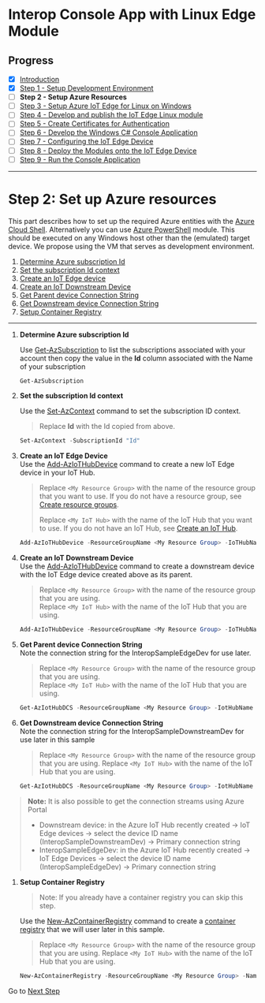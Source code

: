# Interop Console App with Linux Edge Module
## Progress

- [x] [Introduction](../README.md)  
- [x] [Step 1 - Setup Development Environment](./Setup%20DevVM.MD)   
- [ ] **Step 2 - Setup Azure Resources**
- [ ] [Step 3 - Setup Azure IoT Edge for Linux on Windows](./Setup%20Azure%20IoT%20Edge%20for%20Linux%20on%20Windows.MD)  
- [ ] [Step 4 - Develop and publish the IoT Edge Linux module](./Develop%20and%20publish%20the%20IoT%20edge%20Linux%20module.MD)  
- [ ] [Step 5 - Create Certificates for Authentication](./Create%20Certificates%20for%20Authentication.MD)  
- [ ] [Step 6 - Develop the Windows C# Console Application](./Develop%20the%20Windows%20C%23%20Console%20Application.MD)  
- [ ] [Step 7 - Configuring the IoT Edge Device](./Configuring%20the%20IoT%20Edge%20Device.MD)  
- [ ] [Step 8 - Deploy the Modules onto the IoT Edge Device](./Deploy%20the%20Modules%20onto%20the%20IoT%20Edge%20Device.MD)  
- [ ] [Step 9 - Run the Console Application](./Run%20the%20Console%20Application.MD)  
---
# Step 2: Set up Azure resources  
This part describes how to set up the required Azure entities with the [Azure Cloud Shell](https://docs.microsoft.com/azure/cloud-shell/overview). Alternatively you can use [Azure PowerShell](https://docs.microsoft.com/powershell/azure/) module. This should be executed on any Windows host other than the (emulated) target device. We propose using the VM that serves as development environment. 

1. [Determine Azure subscription Id](#GetSubscriptionId)  
1. [Set the subscription Id context](#SetAzContext)  
1. [Create an IoT Edge device](#CreateIoTEdgeDevice)  
1. [Create an IoT Downstream Device](#CreateDownstreamDevice)  
1. [Get Parent device Connection String](#GetParentConnectionString)  
1. [Get Downstream device Connection String](#GetDownstreamConnectionString)  
1. [Setup Container Registry](#ContainerRegistry)  

----
   <a name="GetSubscriptionId"></a>  
1. **Determine Azure subscription Id**  
   
   Use [Get-AzSubscription](https://docs.microsoft.com/powershell/module/az.accounts/get-azsubscription?view=azps-4.5.0) to list the subscriptions associated with your account then copy the value in the **Id** column associated with the Name of your subscription
   ```powershell
   Get-AzSubscription
   ```

    <a name="SetAzContext"></a>
1. **Set the subscription Id context**  
   
   Use the [Set-AzContext](https://docs.microsoft.com/powershell/module/az.accounts/set-azcontext) command to set the subscription ID context.  
   > Replace **Id** with the Id copied from above.
   ```powershell
   Set-AzContext -SubscriptionId "Id"
   ```

   <a name="CreateIoTEdgeDevice"></a>
1. **Create an IoT Edge Device**  
   Use the [Add-AzIoTHubDevice](https://docs.microsoft.com/powershell/module/az.iothub/add-aziothubdevice) command to create a new IoT Edge device in your IoT Hub.

   > Replace `<My Resource Group>` with the name of the resource group that you want to use.  If you do not have a resource group, see [Create resource groups](https://docs.microsoft.com/azure/azure-resource-manager/management/manage-resource-groups-portal#create-resource-groups_).  
   >
   > Replace `<My IoT Hub>` with the name of the IoT Hub that you want to use.  If you do not have an IoT Hub, see [Create an IoT Hub](https://docs.microsoft.com/azure/iot-hub/iot-hub-create-through-portal#create-an-iot-hub).

   ```powershell
   Add-AzIoTHubDevice -ResourceGroupName <My Resource Group> -IoTHubName <My IoT Hub> -DeviceId InteropSampleEdgeDev -EdgeEnabled
   ```

   <a name="CreateDownstreamDevice"></a>
1. **Create an IoT Downstream Device**  
   Use the [Add-AzIoTHubDevice](https://docs.microsoft.com/powershell/module/az.iothub/add-aziothubdevice) command to create a downstream device with the IoT Edge device created above as its parent.  

   > Replace `<My Resource Group>` with the name of the resource group that you are using.   
   > Replace `<My IoT Hub>` with the name of the IoT Hub that you are using.  

   ```powershell
   Add-AzIoTHubDevice -ResourceGroupName <My Resource Group> -IoTHubName <My IoT Hub> -DeviceId InteropSampleDownstreamDev -ParentDeviceId InteropSampleEdgeDev
   ```

   <a name="GetParentConnectionString"></a>
1. **Get Parent device Connection String**  
   Note the connection string for the InteropSampleEdgeDev for use later.

   > Replace `<My Resource Group>` with the name of the resource group that you are using.  
   > Replace `<My IoT Hub>` with the name of the IoT Hub that you are using.  

   ```powershell
   Get-AzIotHubDCS -ResourceGroupName <My Resource Group> -IotHubName <My IoT Hub> -DeviceId InteropSampleEdgeDev -KeyType primary | fl * 
   ```

   <a name="GetDownstreamConnectionString"></a>
1. **Get Downstream device Connection String**  
   Note the connection string for the InteropSampleDownstreamDev for use later in this sample

   > Replace `<My Resource Group>` with the name of the resource group that you are using. 
   > Replace `<My IoT Hub>` with the name of the IoT Hub that you are using.  

   ```powershell
   Get-AzIotHubDCS -ResourceGroupName <My Resource Group> -IotHubName <My IoT Hub -DeviceId InteropSampleDownstreamDev -KeyType primary | fl *
   ```
   
  > **Note:** It is also possible to get the connection streams using Azure Portal
  >  - Downstream device: in the Azure IoT Hub recently created -> IoT Edge devices -> select the device ID name (InteropSampleDownstreamDev) -> Primary connection string 
  >  - InteropSampleEdgeDev: in the Azure IoT Hub recently created -> IoT Edge Devices -> select the device ID name (InteropSampleEdgeDev) -> Primary connection string 
   
   
   <a name="ContainerRegistry"></a>
1. **Setup Container Registry**
   > Note: If you already have a container registry you can skip this step.  

   Use the [New-AzContainerRegistry](https://docs.microsoft.com/powershell/module/az.containerregistry/New-AzContainerRegistry) command to create a [container registry](https://docs.microsoft.com/en-us/azure/container-registry/) that we will user later in this sample.

   > Replace `<My Resource Group>` with the name of the resource group that you are using. 
   > Replace `<My IoT Hub>` with the name of the IoT Hub that you are using.  

   ```powershell
   New-AzContainerRegistry -ResourceGroupName <My Resource Group> -Name InteropSampleRegistry -Sku "Basic" -EnableAdminUser
   ```
Go to [Next Step](./Setup%20Azure%20IoT%20Edge%20for%20Linux%20on%20Windows.MD)  
